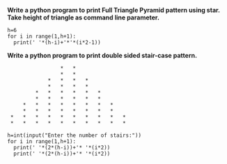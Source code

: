 **Write a python program to print Full Triangle Pyramid pattern using star. Take height of triangle as command line parameter.**
```
h=6
for i in range(1,h+1):
  print(' '*(h-i)+'*'*(i*2-1))
```

**Write a python program to print double sided stair-case pattern.**
```
                 *   * 
                 *   * 
             *   *   *   * 
             *   *   *   * 
         *   *   *   *   *   * 
         *   *   *   *   *   * 
     *   *   *   *   *   *   *   * 
     *   *   *   *   *   *   *   * 
 *   *   *   *   *   *   *   *   *   * 
 *   *   *   *   *   *   *   *   *   * 
```

```
h=int(input("Enter the number of stairs:"))
for i in range(1,h+1):
  print(' '*(2*(h-i))+'* '*(i*2))
  print(' '*(2*(h-i))+'* '*(i*2))
```
